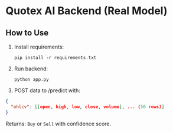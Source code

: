 # Quotex AI Backend (Real Model)

## How to Use

1. Install requirements:
   ```
   pip install -r requirements.txt
   ```

2. Run backend:
   ```
   python app.py
   ```

3. POST data to /predict with:
```json
{
  "ohlcv": [[open, high, low, close, volume], ... (50 rows)]
}
```

Returns: `Buy` or `Sell` with confidence score.